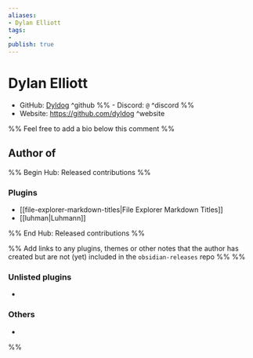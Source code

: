 ```yaml
---
aliases:
- Dylan Elliott
tags: 
- 
publish: true
---
```


# Dylan Elliott

- GitHub: [Dyldog](https://github.com/Dyldog/) ^github
%% - Discord: `@` ^discord %%
- Website: <https://github.com/dyldog> ^website
<!-- - [[Publish sites|Publish site]]: ^publish -->

%% Feel free to add a bio below this comment %%


## Author of

%% Begin Hub: Released contributions %%
### Plugins
- [[file-explorer-markdown-titles|File Explorer Markdown Titles]]
- [[luhman|Luhmann]]

%% End Hub: Released contributions %%

%% Add links to any plugins, themes or other notes that the author has created but are not (yet) included in the `obsidian-releases` repo %%
%%
### Unlisted plugins

- 

### Others

- 
%%

<!--
## Sponsor this author

- [[GitHub sponsors]]: [Sponsor @Dyldog on GitHub Sponsors](https://github.com/sponsors/Dyldog) ^github-sponsor
- [[Buy me a coffee]]: ^buy-me-a-coffee
- [[PayPal]]: ^paypal
- [[Patreon]]: ^patreon

-->

<!--
## Follow this author

- [[YouTube Channels|On YouTube]]: ^youtube
- Twitter: ^twitter
- ...
-->
